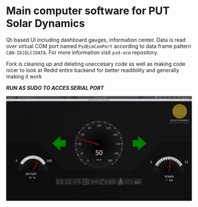 # Main computer software for PUT Solar Dynamics
Qt-based UI including dashboard gauges, information center. Data is read over virtual COM port named `PsdEcmComPort` according to data frame pattern `CAN-ID[DLC]DATA`. For more information visit `psd-ecm` repository.

Fork is cleaning up and deleting uneccesary code as well as making code nicer to look at
Redid entire backend for better readibility and generally making it work

***RUN AS SUDO TO ACCES SERIAL PORT***

![Alt text](ui_screenshot.png "ui")


